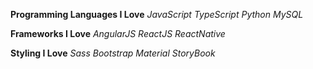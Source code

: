 **Programming Languages I Love**
*JavaScript*
*TypeScript*
*Python*
*MySQL*

**Frameworks I Love**
*AngularJS*
*ReactJS*
*ReactNative*

**Styling I Love**
*Sass*
*Bootstrap*
*Material*
*StoryBook*
